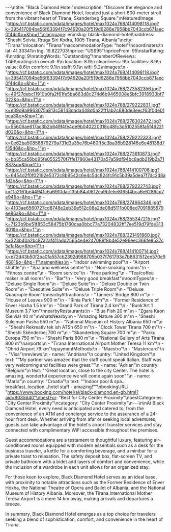 ---\ntitle: "Black Diamond Hotel"\ndescription: "Discover the elegance and convenience of Black Diamond Hotel, located just a short 800-meter stroll from the vibrant heart of Tirana, Skanderbeg Square."\nfeaturedImage: "https://cf.bstatic.com/xdata/images/hotel/max1024x768/414098118.jpg?k=395417094be56f63394f7c94920a20f519d6288e7958bb7043ccb671aec0f44c&o=&hp=1"\nlanguage: en\nslug: black-diamond-hotel\naddress: "Sheshi Selvia, Rruga Siri Kodra, 1005 Tirana, Albania"\ncity: "Tirana"\nlocation: "Tirana"\naccommodationType: "hotel"\ncoordinates:\n  lat: 41.33341\n  lng: 19.822703\nprice: "US$95"\npriceFrom: 95\nstarRating: 4\nrating: 9\nratingWords: "Outstanding"\nnumberOfReviews: 1746\nratings:\n  overall: 9\n  location: 8.9\n  cleanliness: 9\n  facilities: 8.9\n  value: 8.6\n  comfort: 9.1\n  staff: 9.1\n  wifi: 9.2\nimages:\n  - "https://cf.bstatic.com/xdata/images/hotel/max1024x768/414098118.jpg?k=395417094be56f63394f7c94920a20f519d6288e7958bb7043ccb671aec0f44c&o=&hp=1"\n  - "https://cf.bstatic.com/xdata/images/hotel/max1024x768/273582356.jpg?k=49f27debc11910b0fa2f61fe5ba663d8c274d6b9465008e5bfc3918933bf7322&o=&hp=1"\n  - "https://cf.bstatic.com/xdata/images/hotel/max1024x768/279222831.jpg?k=e39d9a9963075a813c58143dada448d0a22ff1ab2c680de3eecf63f0de01bca3&o=&hp=1"\n  - "https://cf.bstatic.com/xdata/images/hotel/max1024x768/276302472.jpg?k=55606ae617ac3b2b649f4fe4de9b040220318c48fc3d5102558fa5f46221d020&o=&hp=1"\n  - "https://cf.bstatic.com/xdata/images/hotel/max1024x768/279222323.jpg?k=0e62ba50858679279a731d3a35e76b460ff5c3ba36b928146e6e48138d7f3546&o=&hp=1"\n  - "https://cf.bstatic.com/xdata/images/hotel/max1024x768/273610873.jpg?k=bb35ca56bd95fe0552570f7ffe17860e43170a57a59df94bc8adb219b2a71837&o=&hp=1"\n  - "https://cf.bstatic.com/xdata/images/hotel/max1024x768/414100706.jpg?k=6454d2f0f02192e5372c8b9542c6e4c5dc824fc91c5b39a5dea7f7dc2d8a1d2b&o=&hp=1"\n  - "https://cf.bstatic.com/xdata/images/hotel/max1024x768/279222743.jpg?k=11a2161be44941c6a69f0dac13bb84a0612ea9bfe5e8f65f4bca6e6286cd7e94&o=&hp=1"\n  - "https://cf.bstatic.com/xdata/images/hotel/max1024x768/274664346.jpg?k=4103ae6560727cd8748e2eb39e512c08a2de08d5111b008ed7091885579ee86a&o=&hp=1"\n  - "https://cf.bstatic.com/xdata/images/hotel/max1024x768/355347215.jpg?k=7123b9be51f853c58475b1760caa0bbc77a73204832ff17ee519d79fde313401&o=&hp=1"\n  - "https://cf.bstatic.com/xdata/images/hotel/max1024x768/321491860.jpg?k=323b40a2bc87a2af411add25654e4e247089f8b4e52e96eec366fe8537c5a1af&o=&hp=1"\n  - "https://cf.bstatic.com/xdata/images/hotel/max1024x768/414100714.jpg?k=e72d43b50f2ba0fa557cb2392d988705b037f761793d7b8631512ee570e94681&o=&hp=1"\namenities:\n  - "Indoor swimming pool"\n  - "Airport shuttle"\n  - "Spa and wellness centre"\n  - "Non-smoking rooms"\n  - "Fitness centre"\n  - "Room service"\n  - "Free parking"\n  - "Tea/coffee maker in all rooms"\n  - "Bar"\n  - "Very good breakfast"\nroomTypes:\n  - "Deluxe Single Room"\n  - "Deluxe Suite"\n  - "Deluxe Double or Twin Room"\n  - "Executive Suite"\n  - "Deluxe Triple Room"\n  - "Deluxe Quadruple Room"\nnearbyAttractions:\n  - "Tanners' Bridge 800 m"\n  - "House of Leaves 900 m"\n  - "Rinia Park 1 km"\n  - "Former Residence of Enver Hoxha 1.5 km"\n  - "Grand Park of Tirana 2.4 km"\n  - "Bunk'Art 1 Museum 3.7 km"\nnearbyRestaurants:\n  - "Blua Fish 20 m"\n  - "Zgara Kaon (Selvia) 40 m"\nwhatsNearby:\n  - "Amazing Nature 300 m"\n  - "Sheshi Sulejman Pasha 550 m"\n  - "National Museum of History Albania 650 m"\n  - "Sheshi Rekreativ tek ish ATSh 650 m"\n  - "Clock Tower Tirana 700 m"\n  - "Sheshi Skënderbej 700 m"\n  - "Skanderbeg Square 700 m"\n  - "Parku Europa 750 m"\n  - "Sheshi Paris 800 m"\n  - "National Gallery of Arts Tirana 800 m"\nairports:\n  - "Tirana International Airport Mother Teresa 11 km"\n  - "Ohrid Airport 79 km"\npaymentMethods:\n  - "Maestro"\n  - "Mastercard"\n  - "Visa"\nreviews:\n  - name: "Andriana"\n    country: "United Kingdom"\n    text: "“My partner was amazed that the staff could speak Italian. Staff was very welcoming and facilities were great.”"\n  - name: "Adrian"\n    country: "Belgium"\n    text: "“Great location, close to the city Center. The hotel is amazing, wonderful experience we will come again soon”"\n  - name: "Mario"\n    country: "Croatia"\n    text: "“Indoor pool & spa…breakfast..location…hotel staff - amazing!”"\nbookingURL: "https://www.booking.com/hotel/al/black-diamond.en-gb.html?aid=8035640"\nbestFor: "Best for City Center Proximity"\nbestCategories: "City Center Proximity"\ncategory: "City Center Proximity"\n---\n\nAt Black Diamond Hotel, every need is anticipated and catered to, from the convenience of an ATM and concierge service to the assurance of a 24-hour front desk. Whether arriving from afar or seeking local adventures, guests can take advantage of the hotel's airport transfer services and stay connected with complimentary WiFi accessible throughout the premises.

Guest accommodations are a testament to thoughtful luxury, featuring air-conditioned rooms equipped with modern essentials such as a desk for the business traveler, a kettle for a comforting beverage, and a minibar for a private toast to relaxation. The safety deposit box, flat-screen TV, and private bathroom with a bidet add layers of comfort and convenience, while the inclusion of a wardrobe in each unit allows for an organized stay.

For those keen to explore, Black Diamond Hotel serves as an ideal base, with proximity to notable attractions such as the Former Residence of Enver Hoxha, the National Theatre of Opera and Ballet of Albania, and the National Museum of History Albania. Moreover, the Tirana International Mother Teresa Airport is a mere 14 km away, making arrivals and departures a breeze.

In summary, Black Diamond Hotel emerges as a top choice for travelers seeking a blend of sophistication, comfort, and convenience in the heart of Tirana.